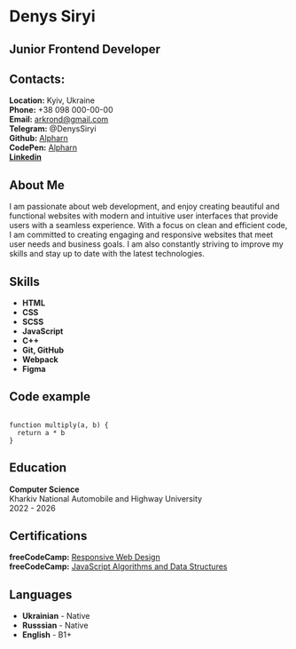 # Denys Siryi

## Junior Frontend Developer

## Contacts:
**Location:** Kyiv, Ukraine  
**Phone:** +38 098 000-00-00  
**Email:** arkrond@gmail.com  
**Telegram:** @DenysSiryi  
**Github:** [Alpharn](https://github.com/Alpharn)  
**CodePen:** [Alpharn](https://codepen.io/Alpharn)  
[**Linkedin**](https://www.linkedin.com/in/denys-siryi-a9621a204/)
## About Me

I am passionate about web development, and enjoy creating beautiful and functional websites with modern and intuitive user interfaces that provide users with a seamless experience.
With a focus on clean and efficient code, I am committed to creating engaging and responsive websites that meet user needs and business goals.
I am also constantly striving to improve my skills and stay up to date with the latest technologies.

## Skills

- **HTML**
- **CSS**
- **SCSS**
- **JavaScript**
- **C++**
- **Git, GitHub**
- **Webpack**
- **Figma**

## Code example
```

function multiply(a, b) {
  return a * b
}

```

## Education

**Computer Science**  
Kharkiv National Automobile and Highway University  
2022 - 2026  

## Certifications

**freeCodeCamp:** [Responsive Web Design](https://www.freecodecamp.org/certification/Alpharn/responsive-web-design)  
**freeCodeCamp:** [JavaScript Algorithms and Data Structures](https://www.freecodecamp.org/certification/Alpharn/javascript-algorithms-and-data-structures)

## Languages

- **Ukrainian** - Native
- **Russsian** - Native
- **English** - B1+